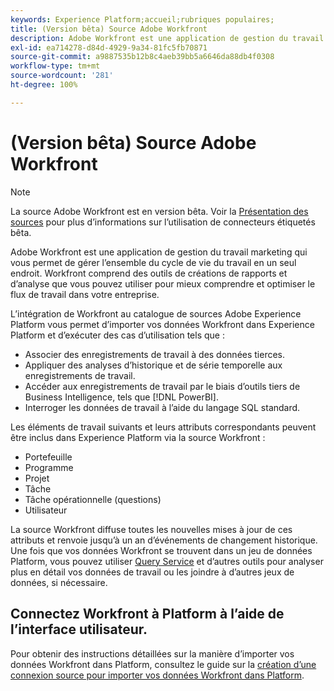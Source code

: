```yaml
---
keywords: Experience Platform;accueil;rubriques populaires;
title: (Version bêta) Source Adobe Workfront
description: Adobe Workfront est une application de gestion du travail marketing qui vous permet de gérer l’ensemble du cycle de vie du travail en un seul endroit. Workfront comprend des outils de créations de rapports et d’analyse que vous pouvez utiliser pour mieux comprendre et optimiser le flux de travail dans votre entreprise.
exl-id: ea714278-d84d-4929-9a34-81fc5fb70871
source-git-commit: a9887535b12b8c4aeb39bb5a6646da88db4f0308
workflow-type: tm+mt
source-wordcount: '281'
ht-degree: 100%

---
```


# (Version bêta) Source Adobe Workfront

>[!NOTE]
>
>La source Adobe Workfront est en version bêta. Voir la [Présentation des sources](../../home.md#terms-and-conditions) pour plus d’informations sur l’utilisation de connecteurs étiquetés bêta.

Adobe Workfront est une application de gestion du travail marketing qui vous permet de gérer l’ensemble du cycle de vie du travail en un seul endroit. Workfront comprend des outils de créations de rapports et d’analyse que vous pouvez utiliser pour mieux comprendre et optimiser le flux de travail dans votre entreprise.

L’intégration de Workfront au catalogue de sources Adobe Experience Platform vous permet d’importer vos données Workfront dans Experience Platform et d’exécuter des cas d’utilisation tels que :

* Associer des enregistrements de travail à des données tierces.
* Appliquer des analyses d’historique et de série temporelle aux enregistrements de travail.
* Accéder aux enregistrements de travail par le biais d’outils tiers de Business Intelligence, tels que [!DNL PowerBI].
* Interroger les données de travail à l’aide du langage SQL standard.

Les éléments de travail suivants et leurs attributs correspondants peuvent être inclus dans Experience Platform via la source Workfront :

* Portefeuille
* Programme
* Projet
* Tâche
* Tâche opérationnelle (questions)
* Utilisateur

La source Workfront diffuse toutes les nouvelles mises à jour de ces attributs et renvoie jusqu’à un an d’événements de changement historique. Une fois que vos données Workfront se trouvent dans un jeu de données Platform, vous pouvez utiliser [Query Service](../../../query-service/home.md) et d’autres outils pour analyser plus en détail vos données de travail ou les joindre à d’autres jeux de données, si nécessaire.

## Connectez Workfront à Platform à l’aide de l’interface utilisateur.

Pour obtenir des instructions détaillées sur la manière d’importer vos données Workfront dans Platform, consultez le guide sur la [création d’une connexion source pour importer vos données Workfront dans Platform](../../tutorials/ui/create/adobe-applications/workfront.md).
